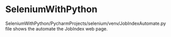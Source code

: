 # SeleniumWithPython
SeleniumWithPython/PycharmProjects/selenium/venv/JobIndexAutomate.py file shows the automate the JobIndex web page.

